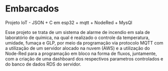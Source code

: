 # Embarcados
Projeto IoT - JSON + C em esp32 + mqtt + NodeRed + MysQl


Esse projeto se trata de um sistema de alarme de incendio em sala de laboratório de química, na qual é realizado o controle da temperatura, umidade, fumaça e GLP, por meio da programação via protocolo MQTT com a utilização de um servidor alocado na nuvem (AWS) e a utilização do Node-Red para a programação em bloco na forma de fluxos, juntamente, com a criação de uma dashboard dos respectivos parametros controlados e do banco de dados RDS do servidor.
